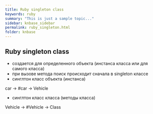 ```yaml
---
title: Ruby singleton class
keywords: ruby
summary: "This is just a sample topic..."
sidebar: knbase_sidebar
permalink: ruby_singleton.html
folder: knbase
---
```


## Ruby singleton class
- создается для определенного объекта (инстанса класса или для самого класса)
- при вызове метода поиск происходит сначала в singleton классе
- синглтон класс объекта (инстанса)

car -> #car -> Vehicle

- синглтон класс класса (методы класса)

Vehicle -> #Vehicle -> Class

